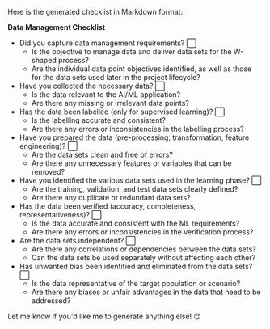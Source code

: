 Here is the generated checklist in Markdown format:

**Data Management Checklist**

* Did you capture data management requirements? ⬜️
	+ Is the objective to manage data and deliver data sets for the W-shaped process?
	+ Are the individual data point objectives identified, as well as those for the data sets used later in the project lifecycle?
* Have you collected the necessary data? ⬜️
	+ Is the data relevant to the AI/ML application?
	+ Are there any missing or irrelevant data points?
* Has the data been labelled (only for supervised learning)? ⬜️
	+ Is the labelling accurate and consistent?
	+ Are there any errors or inconsistencies in the labelling process?
* Have you prepared the data (pre-processing, transformation, feature engineering)? ⬜️
	+ Are the data sets clean and free of errors?
	+ Are there any unnecessary features or variables that can be removed?
* Have you identified the various data sets used in the learning phase? ⬜️
	+ Are the training, validation, and test data sets clearly defined?
	+ Are there any duplicate or redundant data sets?
* Has the data been verified (accuracy, completeness, representativeness)? ⬜️
	+ Is the data accurate and consistent with the ML requirements?
	+ Are there any errors or inconsistencies in the verification process?
* Are the data sets independent? ⬜️
	+ Are there any correlations or dependencies between the data sets?
	+ Can the data sets be used separately without affecting each other?
* Has unwanted bias been identified and eliminated from the data sets? ⬜️
	+ Is the data representative of the target population or scenario?
	+ Are there any biases or unfair advantages in the data that need to be addressed?

Let me know if you'd like me to generate anything else! 😊